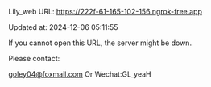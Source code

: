 Lily_web URL: https://222f-61-165-102-156.ngrok-free.app

Updated at: 2024-12-06 05:11:55

If you cannot open this URL, the server might be down.

Please contact: 

goley04@foxmail.com Or Wechat:GL_yeaH
